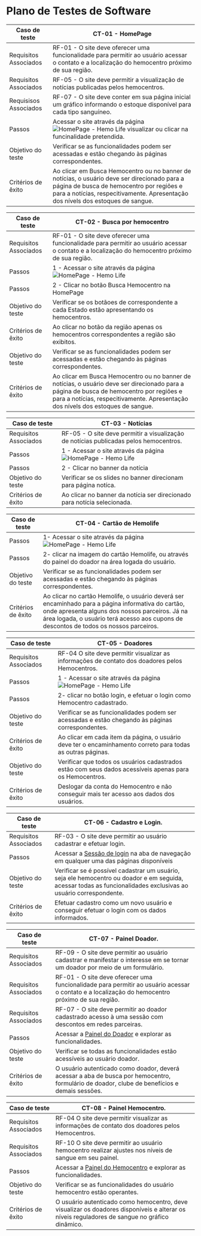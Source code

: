 # Plano de Testes de Software

| Caso de teste         | CT-01 - HomePage                                                                                                                                                                                                                                                           |
| --------------------- | -----------------|
| Requisitos Associados | RF-01 - O site deve oferecer uma funcionalidade para permitir ao usuário acessar o contato e a localização do hemocentro próximo de sua região.                                                                                                                             |
| Requisitos Associados | RF-05 - O site deve permitir a visualização de notícias publicadas pelos hemocentros.                                                                                                                                                                                       |
| Requisisos Associados | RF-07 - O site deve conter em sua página inicial um gráfico informando o estoque disponível para cada tipo sanguíneo.                                                                                                                                                       |
| Passos                | Acessar o site através da página ![HomePage - Hemo Life](https://icei-puc-minas-pmv-ads.github.io/pmv-ads-2022-2-e1-proj-web-t2-hemolife/src/) visualizar ou clicar na funcinalidade pretendida. |
| Objetivo do teste     | Verificar se as funcionalidades podem ser acessadas e estão chegando às páginas correspondentes.                                                                                                                                                                           |
| Critérios de êxito    | Ao clicar em Busca Hemocentro ou no banner de notícias, o usuário deve ser direcionado para a página de busca de hemocentro por regiões e para a notícias, respecitivamente. Apresentação dos nívels dos estoques de sangue.                                               |

| Caso de teste         | CT-02 - Busca por hemocentro |
| --------------------- | ------ |
| Requisitos Associados | RF-01 - O site deve oferecer uma funcionalidade para permitir ao usuário acessar o contato e a localização do hemocentro próximo de sua região. |
| Passos                | 1 - Acessar o site através da página ![HomePage - Hemo Life](https://icei-puc-minas-pmv-ads.github.io/pmv-ads-2022-2-e1-proj-web-t2-hemolife/src/)|
| Passos |2 - Clicar no botão Busca Hemocentro na HomePage |
| Objetivo do teste     | Verificar se os botãoes de correspondente a cada Estado estão apresentando os hemocentros.|
| Critérios de êxito    | Ao clicar no botão da região apenas os hemocentros correspondentes a região são exibitos.|
| Objetivo do teste     | Verificar se as funcionalidades podem ser acessadas e estão chegando às páginas correspondentes.|
| Critérios de êxito    | Ao clicar em Busca Hemocentro ou no banner de notícias, o usuário deve ser direcionado para a página de busca de hemocentro por regiões e para a notícias, respecitivamente. Apresentação dos nívels dos estoques de sangue.|

| Caso de teste         | CT-03 - Notícias |
| --------------------- | ------ |
| Requisitos Associados | RF-05 - O site deve permitir a visualização de notícias publicadas pelos hemocentros. |
| Passos                | 1 - Acessar o site através da página ![HomePage - Hemo Life](https://icei-puc-minas-pmv-ads.github.io/pmv-ads-2022-2-e1-proj-web-t2-hemolife/src/)|
| Passos                | 2 - Clicar no banner da notícia |
| Objetivo do teste     | Verificar se os slides no banner direcionam para página notíca.|
| Critérios de êxito    | Ao clicar no banner da notícia ser direcionado para notícia selecionada.|

| Caso de teste         | CT-04 - Cartão de Hemolife |    
| --------------------- | ------ |
| Passos                | 1- Acessar o site através da página ![HomePage - Hemo Life](https://icei-puc-minas-pmv-ads.github.io/pmv-ads-2022-2-e1-proj-web-t2-hemolife/src/)|
| Passos                | 2- clicar na imagem do cartão Hemolife, ou através do painel do doador na área logada do usuário.|
| Objetivo do teste     | Verificar se as funcionalidades podem ser acessadas e estão chegando às páginas correspondentes.|
| Critérios de êxito    | Ao clicar no cartão Hemolife, o usuário deverá ser encaminhado para a página informativa do cartão, onde apresenta alguns dos nossos parceiros. Já na área logada, o usuário terá acesso aos cupons de descontos de todos os nossos parceiros.|

| Caso de teste         | CT-05 - Doadores |
| --------------------- | ------ |
| Requisitos Associados | RF-04 O site deve permitir visualizar as informações de contato dos doadores pelos Hemocentros. |
| Passos                | 1 - Acessar o site através da página ![HomePage - Hemo Life](https://icei-puc-minas-pmv-ads.github.io/pmv-ads-2022-2-e1-proj-web-t2-hemolife/src/)|
| Passos                | 2- clicar no botão login, e efetuar o login como Hemocentro cadastrado.|
| Objetivo do teste     | Verificar se as funcionalidades podem ser acessadas e estão chegando às páginas correspondentes.|
| Critérios de êxito    | Ao clicar em cada item da página, o usuário deve ter o encaminhamento correto para todas as outras páginas.|
| Objetivo do teste     | Verificar que todos os usuários cadastrados estão com seus dados acessíveis apenas para os Hemocentros.|
| Critérios de êxito    | Deslogar da conta do Hemocentro e não conseguir mais ter acesso aos dados dos usuários.|


<!-- CT - 06 -->

| Caso de teste         | CT-06 - Cadastro e Login.                                                                                                                                                                                                                                                           |
| --------------------- | -----------------|
| Requisitos Associados | RF-03 - O site deve permitir ao usuário cadastrar e efetuar login.|
| Passos                | Acessar a <a href="https://icei-puc-minas-pmv-ads.github.io/pmv-ads-2022-2-e1-proj-web-t2-hemolife/src/pages/login.html">Sessão de login</a> na aba de navegação em qualquer uma das páginas disponíveis  
| Objetivo do teste     | Verificar se é possível cadastrar um usuário, seja ele hemocentro ou doador e em seguida, acessar todas as funcionalidades exclusivas ao usuário correspondente.|
| Critérios de êxito    | Efetuar cadastro como um novo usuário e conseguir efetuar o login com os dados informados.|

<!-- CT - 07 -->

| Caso de teste         | CT-07 - Painel Doador.                                                                                                                                                                                                                                                           |
| --------------------- | -----------------|
| Requisitos Associados | RF-09 - O site deve permitir ao usuário cadastrar e manifestar o interesse em se tornar um doador por meio de um formulário. |
| Requisitos Associados | RF-01 -	O site deve oferecer uma funcionalidade para permitir ao usuário acessar o contato e a localização do hemocentro próximo de sua região. |
| Requisitos Associados | RF-07 -	O site deve permitir ao doador cadastrado acesso à uma sessão com descontos em redes parceiras. |
| Passos                | Acessar a <a href="https://icei-puc-minas-pmv-ads.github.io/pmv-ads-2022-2-e1-proj-web-t2-hemolife/src/pages/centralhemo.html">Painel do Doador</a> e explorar as funcionalidades.  
| Objetivo do teste     | Verificar se todas as funcionalidades estão acessíveis ao usuário doador.|
| Critérios de êxito    | O usuário autenticado como doador, deverá acessar a aba de busca por hemocentro, formulário de doador, clube de benefícios e demais sessões.|

<!-- CT - 07 -->

| Caso de teste         | CT-08 - Painel Hemocentro.                                                                                                                                                                                                                                                           |
| --------------------- | -----------------|
| Requisitos Associados | RF-04 O site deve permitir visualizar as informações de contato dos doadores pelos Hemocentros.|
| Requisitos Associados | RF-10 O site deve permitir ao usuário hemocentro realizar ajustes nos níveis de sangue em seu painel.|
| Passos                | Acessar a <a href="https://icei-puc-minas-pmv-ads.github.io/pmv-ads-2022-2-e1-proj-web-t2-hemolife/src/pages/centralhemo.html">Painel do Hemocentro</a> e explorar as funcionalidades.  
| Objetivo do teste     | Verificar se as funcionalidades do usuário hemocentro estão operantes.|
| Critérios de êxito    | O usuário autenticado como hemocentro, deve visualizar os doadores disponíveis e alterar os níveis reguladores de sangue no gráfico dinâmico.|
